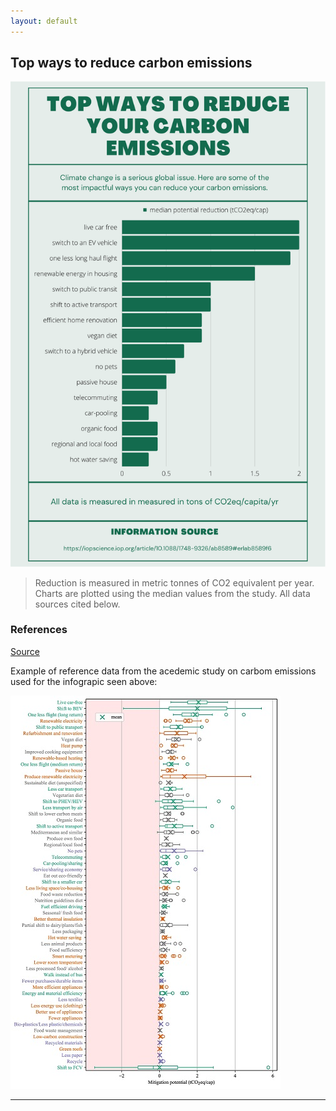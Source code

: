 ```yaml
---
layout: default
---
```

<!-- See the link below for markdown examples with this template -->
<!-- https://github.com/pages-themes/cayman/blob/master/index.md -->
## Top ways to reduce carbon emissions

![climate-change](./assets/images/climate-change.svg)

> Reduction is measured in metric tonnes of CO2 equivalent per year. Charts are plotted using the median values from the study. All data sources cited below.

### References

[Source](https://iopscience.iop.org/article/10.1088/1748-9326/ab8589#erlab8589f6)

Example of reference data from the acedemic study on carbom emissions used for the infograpic seen above:

![climate-change-source](./assets/images/climate-change-source.jpg)

---

